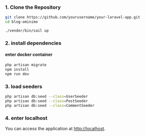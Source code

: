 ### 1. Clone the Repository

```bash
git clone https://github.com/yourusername/your-laravel-app.git
cd blog-ominimo

./vendor/bin/sail up
```

### 2. install dependencies
#### enter docker container
```bash
php artisan migrate
npm install
npm run dev
```

### 3. load seeders
```bash
php artisan db:seed --class=UserSeeder
php artisan db:seed --class=PostSeeder
php artisan db:seed --class=CommentSeeder
```

### 4. enter localhost

You can access the application at [http://localhost](http://localhost).
